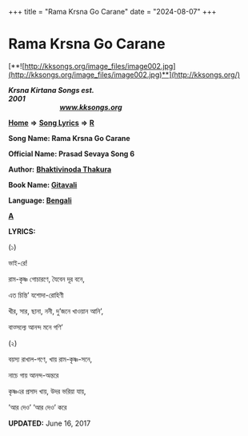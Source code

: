 +++
title = "Rama Krsna Go Carane"
date = "2024-08-07"
+++

# Rama Krsna Go Carane
[**![http://kksongs.org/image_files/image002.jpg](http://kksongs.org/image_files/image002.jpg)**](http://kksongs.org/)

**_Krsna Kirtana Songs est. 2001_**                                                                                                                                                 **_www.kksongs.org_**

**[Home](http://kksongs.org/)** **⇒** **[Song Lyrics](http://kksongs.org/lyrics.html)** **⇒** **[R](http://kksongs.org/songs/song_r.html)**

**Song Name: Rama Krsna Go Carane**

**Official Name: Prasad Sevaya Song 6**

**Author:** [**Bhaktivinoda Thakura**](http://kksongs.org/authors/list/bhaktivinoda.html)

**Book Name: [Gitavali](http://kksongs.org/authors/literature/gitavali.html)**

**Language: [Bengali](http://kksongs.org/language/list/bengali.html)**

**[A](http://kksongs.org/songs/r/ramakrsnagocarane.html)**

**LYRICS:**

(১)

ভাই\-রে!

রাম\-কৃষ্ণ গোচারণে, যৈবেন দূর বনে,

এত চিন্তি’ যশোদা\-রোহিণী

খীর, সার, ছানা, ননী, দু’জনে খাওয়ান আনি’,

বাত্সল্যে আনন্দ মনে গণি’

(২)

বয়স্য রাখাল\-গণে, খায় রাম\-কৃষ্ণ\-সনে,

নাচে গায় আনন্দ\-অন্তরে

কৃষ্ণএর প্রসাদ খায়, উদর ভরিয়া যায়,

’আর দেও’ ’আর দেও’ করে

**UPDATED:** June 16, 2017